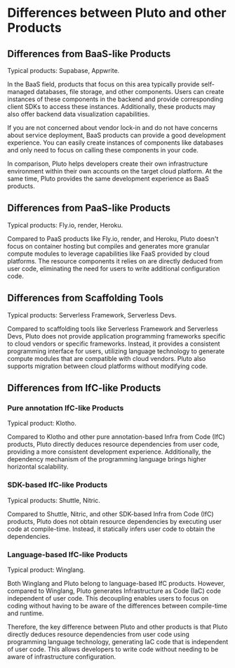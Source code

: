 # Differences between Pluto and other Products

## Differences from BaaS-like Products

Typical products: Supabase, Appwrite.

In the BaaS field, products that focus on this area typically provide self-managed databases, file storage, and other components. Users can create instances of these components in the backend and provide corresponding client SDKs to access these instances. Additionally, these products may also offer backend data visualization capabilities.

If you are not concerned about vendor lock-in and do not have concerns about service deployment, BaaS products can provide a good development experience. You can easily create instances of components like databases and only need to focus on calling these components in your code.

In comparison, Pluto helps developers create their own infrastructure environment within their own accounts on the target cloud platform. At the same time, Pluto provides the same development experience as BaaS products.

## Differences from PaaS-like Products

Typical products: Fly.io, render, Heroku.

Compared to PaaS products like Fly.io, render, and Heroku, Pluto doesn't focus on container hosting but compiles and generates more granular compute modules to leverage capabilities like FaaS provided by cloud platforms. The resource components it relies on are directly deduced from user code, eliminating the need for users to write additional configuration code.

## Differences from Scaffolding Tools

Typical products: Serverless Framework, Serverless Devs.

Compared to scaffolding tools like Serverless Framework and Serverless Devs, Pluto does not provide application programming frameworks specific to cloud vendors or specific frameworks. Instead, it provides a consistent programming interface for users, utilizing language technology to generate compute modules that are compatible with cloud vendors. Pluto also supports migration between cloud platforms without modifying code.

## Differences from IfC-like Products

### Pure annotation IfC-like Products

Typical product: Klotho.

Compared to Klotho and other pure annotation-based Infra from Code (IfC) products, Pluto directly deduces resource dependencies from user code, providing a more consistent development experience. Additionally, the dependency mechanism of the programming language brings higher horizontal scalability.

### SDK-based IfC-like Products

Typical products: Shuttle, Nitric.

Compared to Shuttle, Nitric, and other SDK-based Infra from Code (IfC) products, Pluto does not obtain resource dependencies by executing user code at compile-time. Instead, it statically infers user code to obtain the dependencies.

### Language-based IfC-like Products

Typical product: Winglang.

Both Winglang and Pluto belong to language-based IfC products. However, compared to Winglang, Pluto generates Infrastructure as Code (IaC) code independent of user code. This decoupling enables users to focus on coding without having to be aware of the differences between compile-time and runtime.

Therefore, the key difference between Pluto and other products is that Pluto directly deduces resource dependencies from user code using programming language technology, generating IaC code that is independent of user code. This allows developers to write code without needing to be aware of infrastructure configuration.
